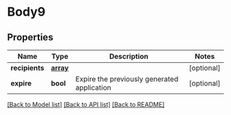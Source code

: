 # Body9

## Properties
Name | Type | Description | Notes
------------ | ------------- | ------------- | -------------
**recipients** | [**array**](array.md) |  | [optional] 
**expire** | **bool** | Expire the previously generated application | [optional] 

[[Back to Model list]](../../README.md#documentation-for-models) [[Back to API list]](../../README.md#documentation-for-api-endpoints) [[Back to README]](../../README.md)

